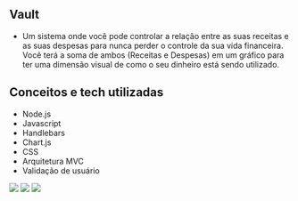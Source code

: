 ## Vault

* Um sistema onde você pode controlar a relação entre as suas receitas e as suas despesas para nunca perder o controle da sua vida financeira. Você terá a soma de ambos (Receitas e Despesas) em um gráfico para ter uma dimensão visual de como o seu dinheiro está sendo utilizado.

## Conceitos e tech utilizadas

* Node.js
* Javascript
* Handlebars
* Chart.js
* CSS
* Arquitetura MVC
* Validação de usuário

<div>
  <img src="https://github.com/user-attachments/assets/564581be-d31c-4c14-9475-e1e557057219" />
  <img src="https://github.com/user-attachments/assets/03e251ac-de8c-4d87-a758-3526a1b5be2f" />
  <img src="https://github.com/user-attachments/assets/87358c5c-d52e-46ed-935a-06a57c7a37e7" />
</div>
